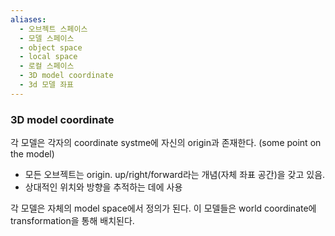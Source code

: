 ```yaml
---
aliases:
  - 오브젝트 스페이스
  - 모델 스페이스
  - object space
  - local space
  - 로컬 스페이스
  - 3D model coordinate
  - 3d 모델 좌표
---
```

### 3D model coordinate
각 모델은 각자의 coordinate systme에 자신의 origin과 존재한다. (some point on the model)

- 모든 오브젝트는 origin. up/right/forward라는 개념(자체 좌표 공간)을 갖고 있음.
- 상대적인 위치와 방향을 추적하는 데에 사용

각 모델은 자체의 model space에서 정의가 된다. 
이 모델들은 world coordinate에 transformation을 통해 배치된다.